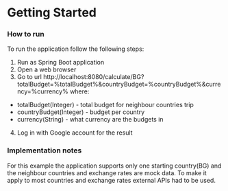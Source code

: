 # Getting Started

### How to run
To run the application follow the following steps:
1. Run as Spring Boot application
2. Open a web browser
3. Go to url http://localhost:8080/calculate/BG?totalBudget=%totalBudget%&countryBudget=%countryBudget%&currency=%currency%
where:
* totalBudget(Integer) - total budget for neighbour countries trip
* countryBudget(Integer) - budget per country
* currency(String) - what currency are the budgets in
4. Log in with Google account for the result
### Implementation notes
For this example the application supports only one starting country(BG) and the neighbour countries and exchange rates are mock data.
To make it apply to most countries and exchange rates external APIs had to be used.
